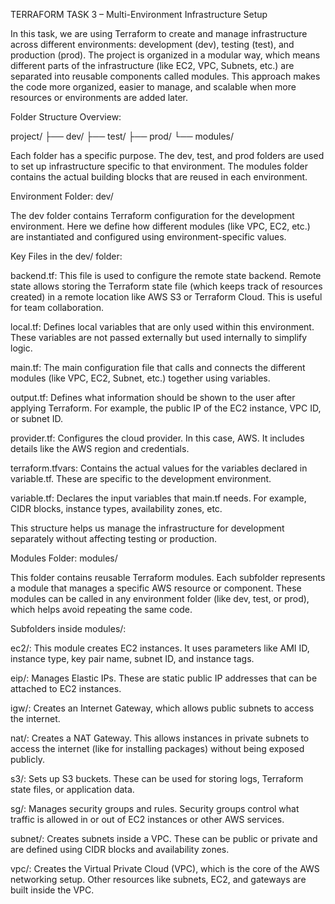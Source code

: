 TERRAFORM TASK 3 – Multi-Environment Infrastructure Setup

In this task, we are using Terraform to create and manage infrastructure across different environments: development (dev), testing (test), and production (prod). The project is organized in a modular way, which means different parts of the infrastructure (like EC2, VPC, Subnets, etc.) are separated into reusable components called modules. This approach makes the code more organized, easier to manage, and scalable when more resources or environments are added later.

Folder Structure Overview:

project/
├── dev/
├── test/
├── prod/
└── modules/

Each folder has a specific purpose. The dev, test, and prod folders are used to set up infrastructure specific to that environment. The modules folder contains the actual building blocks that are reused in each environment.

Environment Folder: dev/

The dev folder contains Terraform configuration for the development environment. Here we define how different modules (like VPC, EC2, etc.) are instantiated and configured using environment-specific values.

Key Files in the dev/ folder:

backend.tf: This file is used to configure the remote state backend. Remote state allows storing the Terraform state file (which keeps track of resources created) in a remote location like AWS S3 or Terraform Cloud. This is useful for team collaboration.

local.tf: Defines local variables that are only used within this environment. These variables are not passed externally but used internally to simplify logic.

main.tf: The main configuration file that calls and connects the different modules (like VPC, EC2, Subnet, etc.) together using variables.

output.tf: Defines what information should be shown to the user after applying Terraform. For example, the public IP of the EC2 instance, VPC ID, or subnet ID.

provider.tf: Configures the cloud provider. In this case, AWS. It includes details like the AWS region and credentials.

terraform.tfvars: Contains the actual values for the variables declared in variable.tf. These are specific to the development environment.

variable.tf: Declares the input variables that main.tf needs. For example, CIDR blocks, instance types, availability zones, etc.

This structure helps us manage the infrastructure for development separately without affecting testing or production.

Modules Folder: modules/

This folder contains reusable Terraform modules. Each subfolder represents a module that manages a specific AWS resource or component. These modules can be called in any environment folder (like dev, test, or prod), which helps avoid repeating the same code.

Subfolders inside modules/:

ec2/: This module creates EC2 instances. It uses parameters like AMI ID, instance type, key pair name, subnet ID, and instance tags.

eip/: Manages Elastic IPs. These are static public IP addresses that can be attached to EC2 instances.

igw/: Creates an Internet Gateway, which allows public subnets to access the internet.

nat/: Creates a NAT Gateway. This allows instances in private subnets to access the internet (like for installing packages) without being exposed publicly.

s3/: Sets up S3 buckets. These can be used for storing logs, Terraform state files, or application data.

sg/: Manages security groups and rules. Security groups control what traffic is allowed in or out of EC2 instances or other AWS services.

subnet/: Creates subnets inside a VPC. These can be public or private and are defined using CIDR blocks and availability zones.

vpc/: Creates the Virtual Private Cloud (VPC), which is the core of the AWS networking setup. Other resources like subnets, EC2, and gateways are built inside the VPC.
